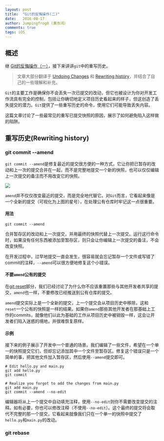 ```yaml
---
layout: post
title:  "Git的反悔操作(二)"
date:   2016-08-17
author: Jumpingfrog0 (黄东鸿）
comments: true
tags: iOS
---
```


## 概述

继 [Git的反悔操作（一）](http://jumpingfrog0.github.io/2016/2016-08-17-git-go-back-1/)，接下来讲讲`git`中的重写历史。

> 文章大部分翻译于 [Undoing Changes](https://www.atlassian.com/git/tutorials/undoing-changes) 和 [Rewriting history](https://www.atlassian.com/git/tutorials/rewriting-history)，并结合了自己的一些理解和补充。

`Git`的主要工作是确保你不会丢失一次已提交的改动，但它也被设计为你对开发工作流具有完全的控制，包括让你确切地定义项目历史看起来的样子，但这创造了丢失提交的潜力。`Git`提供了一些重写历史的命令，使用它们可能导致丢失内容。

这篇文章讨论了一些最常见的重写已提交快照的原因，展示了如何避免陷入这样做的陷阱。

## 重写历史(Rewriting history)

### git commit --amend

`git commit --amend`是修复最近的提交很方便的一种方式，它让你把已暂存的改动和上一次的提交合并在一起，而不是完整地提交一个新的快照，也可以仅仅编辑上一次提交的备注而不用改变它的快照。

![](http://jumpingfrog0-images.oss-cn-shenzhen.aliyuncs.com/git-commit-amend.svg)

`amend`并不仅仅改变最近的提交，而是完全地代替它。对`Git`而言，它看起来像是一个全新的提交（可视化为上图的星号），在处理公有仓库时牢记这一点很重要。

#### 用法

	git commit --amend
	
合并暂存区的改动和上一次提交，并用最终的快照代替上一次提交。运行这行命令时，如果没有任何东西被添加至暂存区，则只会让你编辑上一次提交的备注，不会改变快照。

在开发过程中，过早地提交一直会发生，很容易就会忘记暂存一个文件或写错了commit的注释，`--amend`可以很方便地修复这个小错误。

#### 不要`amend`公有的提交

在[git reset](http://jumpingfrog0.github.io/2016/2016-08-17-git-go-back-1/#git-reset)部分，我们已经讨论了为什么你不应该重置那些与其他开发者共享的提交，`amend`也一样，不要修改已经推送到公有仓库的提交。

`amend`提交实际上是一个全新的提交，上一个提交会从项目历史中移除，这和`reset`一个公有的快照是一样的结果。如果你`amend`那些其他开发者在那基础上工作的commits，就像他们以此为基础的工作从项目历史中被销毁一样，这会让开发者们陷入迷惑的境地，并很难恢复原样。

#### 示例

接下来的例子展示了开发中一个普通的场景。我们编辑了一些文件，希望在一个单一的快照提交它们，但却忘记添加其中一个文件至暂存区。修复这个错误只是一个简单的事，把其他文件加入暂存区，然后使用`--amend`提交即可。

	# Edit hello.py and main.py
	git add hello.py
	git commit
	
	# Realize you forgot to add the changes from main.py
	git add main.py
	git commit --amend --no-edit
	
编辑器将从上一个提交中自动填充注释，使用`--no-edit`则你不需要改变提交的注释。如有必要，你也可以修改注释（不使用`--no-edit`）。这个最终的提交将会取代不完整的那一个提交，它看起来就像我们只在一个单一的快照中提交了`hello.py`和`main.py`的改动。

### git rebase

